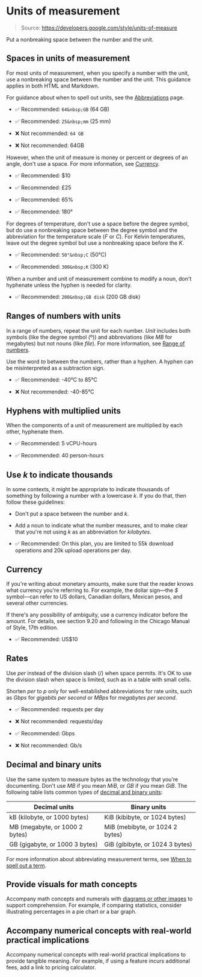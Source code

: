 # Units of measurement

> Source: https://developers.google.com/style/units-of-measure

Put a nonbreaking space between the number and the unit.

## Spaces in units of measurement

For most units of measurement, when you specify a number with the unit, use a nonbreaking space between the number and the unit. This guidance applies in both HTML and Markdown.

For guidance about when to spell out units, see the [Abbreviations](https://developers.google.com/style/abbreviations#spelling-out) page.

- ✅ Recommended: `64&nbsp;GB` (64 GB)

- ✅ Recommended: `25&nbsp;mm` (25 mm)

- ❌ Not recommended: `64 GB`

- ❌ Not recommended: 64GB

However, when the unit of measure is money or percent or degrees of an angle, don't use a space. For more information, see [Currency](https://developers.google.com/style/units-of-measure#currency).

- ✅ Recommended: $10

- ✅ Recommended: £25

- ✅ Recommended: 65%

- ✅ Recommended: 180°

For degrees of temperature, don't use a space before the degree symbol, but do use a nonbreaking space between the degree symbol and the abbreviation for the temperature scale (*F* or *C*). For Kelvin temperatures, leave out the degree symbol but use a nonbreaking space before the *K*.

- ✅ Recommended: `50°&nbsp;C` (50°C)

- ✅ Recommended: `300&nbsp;K` (300 K)

When a number and unit of measurement combine to modify a noun, don't hyphenate unless the hyphen is needed for clarity.

- ✅ Recommended: `200&nbsp;GB disk` (200 GB disk)

## Ranges of numbers with units

In a range of numbers, repeat the unit for each number. *Unit* includes both symbols (like the degree symbol (º)) and abbreviations (like *MB* for megabytes) but not nouns (like *file*). For more information, see [Range of numbers](https://developers.google.com/style/hyphens#number-range).

Use the word *to* between the numbers, rather than a hyphen. A hyphen can be misinterpreted as a subtraction sign.

- ✅ Recommended: -40°C to 85°C

- ❌ Not recommended: -40-85°C

## Hyphens with multiplied units

When the components of a unit of measurement are multiplied by each other, hyphenate them.

- ✅ Recommended: 5 vCPU-hours

- ✅ Recommended: 40 person-hours

## Use *k* to indicate thousands

In some contexts, it might be appropriate to indicate thousands of something by following a number with a lowercase *k*. If you do that, then follow these guidelines:

- Don't put a space between the number and *k*.
- Add a noun to indicate what the number measures, and to make clear that you're not using *k* as an abbreviation for *kilobytes*.

- ✅ Recommended: On this plan, you are limited to 55k download operations and 20k upload operations per day.

## Currency

If you're writing about monetary amounts, make sure that the reader knows what currency you're referring to. For example, the dollar sign—the *$* symbol—can refer to US dollars, Canadian dollars, Mexican pesos, and several other currencies.

If there's any possibility of ambiguity, use a currency indicator before the amount. For details, see section 9.20 and following in the Chicago Manual of Style, 17th edition.

- ✅ Recommended: US$10

## Rates

Use *per* instead of the division slash (/) when space permits. It's OK to use the division slash when space is limited, such as in a table with small cells.

Shorten *per* to *p* only for well-established abbreviations for rate units, such as *Gbps* for *gigabits per second* or *MBps* for *megabytes per second*.

- ✅ Recommended: requests per day

- ❌ Not recommended: requests/day

- ✅ Recommended: Gbps

- ❌ Not recommended: Gb/s

## Decimal and binary units

Use the same system to measure bytes as the technology that you're documenting. Don't use *MB* if you mean *MiB*, or *GB* if you mean *GiB*. The following table lists common types of [decimal and binary units](https://en.wikipedia.org/wiki/Byte#Multiple-byte_units):

| Decimal units | Binary units |
| --- | --- |
| kB (kilobyte, or 1000 bytes) | KiB (kibibyte, or 1024 bytes) |
| MB (megabyte, or 1000 2 bytes) | MiB (mebibyte, or 1024 2 bytes) |
| GB (gigabyte, or 1000 3 bytes) | GiB (gibibyte, or 1024 3 bytes) |

For more information about abbreviating measurement terms, see [When to spell out a term](https://developers.google.com/style/abbreviations#spelling-out).

## Provide visuals for math concepts

Accompany math concepts and numerals with [diagrams or other images](https://developers.google.com/style/images) to support comprehension. For example, if comparing statistics, consider illustrating percentages in a pie chart or a bar graph.

## Accompany numerical concepts with real-world practical implications

Accompany numerical concepts with real-world practical implications to provide tangible meaning. For example, if using a feature incurs additional fees, add a link to pricing calculator.
